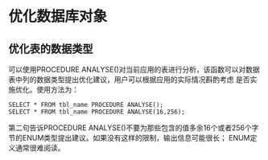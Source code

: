 # 优化数据库对象
## 优化表的数据类型
可以使用PROCEDURE ANALYSE()对当前应用的表进行分析，该函数可以对数据表中列的数据类型提出优化建议，用户可以根据应用的实际情况斟酌考虑
是否实施优化。使用方法为：
```
SELECT * FROM tbl_name PROCEDURE ANALYSE();
SELECT * FROM tbl_name PROCEDURE ANALYSE(16,256);
```
第二句告诉PROCEDURE ANALYSE()不要为那些包含的值多余16个或者256个字节的ENUM类型提出建议。如果没有这样的限制，输出信息可能很长；
ENUM定义通常很难阅读。  
